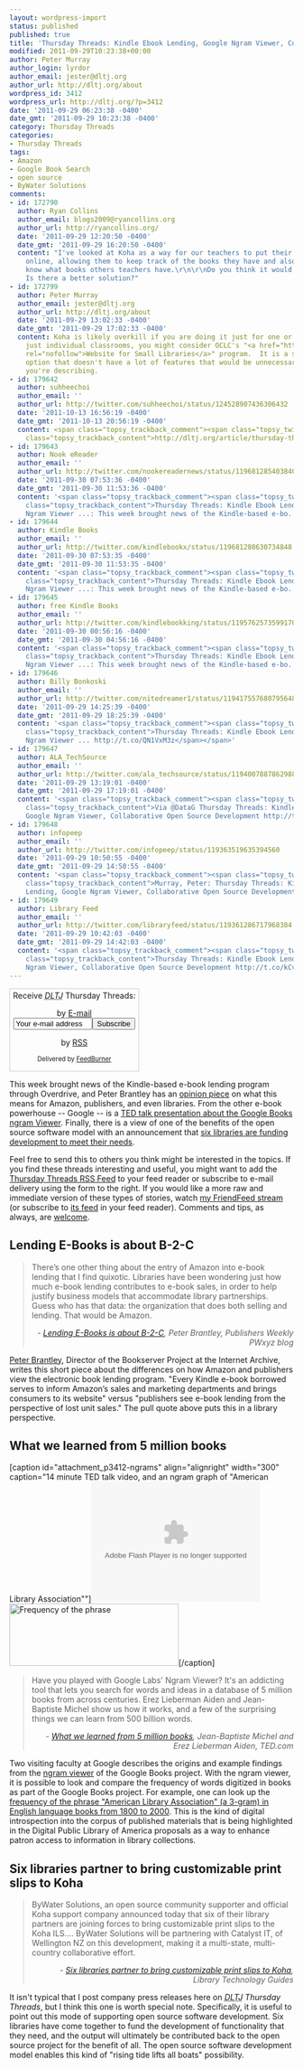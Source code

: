 ```yaml
---
layout: wordpress-import
status: published
published: true
title: 'Thursday Threads: Kindle Ebook Lending, Google Ngram Viewer, Collaborative Open Source Development'
modified: 2011-09-29T10:23:38+00:00
author: Peter Murray
author_login: lyrdor
author_email: jester@dltj.org
author_url: http://dltj.org/about
wordpress_id: 3412
wordpress_url: http://dltj.org/?p=3412
date: '2011-09-29 06:23:38 -0400'
date_gmt: '2011-09-29 10:23:38 -0400'
category: Thursday Threads
categories:
- Thursday Threads
tags:
- Amazon
- Google Book Search
- open source
- ByWater Solutions
comments:
- id: 172790
  author: Ryan Collins
  author_email: blogs2009@ryancollins.org
  author_url: http://ryancollins.org/
  date: '2011-09-29 12:20:50 -0400'
  date_gmt: '2011-09-29 16:20:50 -0400'
  content: "I've looked at Koha as a way for our teachers to put their classroom libraries
    online, allowing them to keep track of the books they have and also be able to
    know what books others teachers have.\r\n\r\nDo you think it would be overkill?
    Is there a better solution?"
- id: 172799
  author: Peter Murray
  author_email: jester@dltj.org
  author_url: http://dltj.org/about
  date: '2011-09-29 13:02:33 -0400'
  date_gmt: '2011-09-29 17:02:33 -0400'
  content: Koha is likely overkill if you are doing it just for one or two classrooms.  For
    just individual classrooms, you might consider OCLC's "<a href="http://beta.worldcat.org/lib/-/-/public/home"
    rel="nofollow">Website for Small Libraries</a>" program.  It is a software-as-a-service
    option that doesn't have a lot of features that would be unnecessary in the environment
    you're describing.
- id: 179642
  author: suhheechoi
  author_email: ''
  author_url: http://twitter.com/suhheechoi/status/124528907436306432
  date: '2011-10-13 16:56:19 -0400'
  date_gmt: '2011-10-13 20:56:19 -0400'
  content: <span class="topsy_trackback_comment"><span class="topsy_twitter_username"><span
    class="topsy_trackback_content">http://dltj.org/article/thursday-threads-2011w39/</span></span>
- id: 179643
  author: Nook eReader
  author_email: ''
  author_url: http://twitter.com/nookereadernews/status/119681285403840512
  date: '2011-09-30 07:53:36 -0400'
  date_gmt: '2011-09-30 11:53:36 -0400'
  content: '<span class="topsy_trackback_comment"><span class="topsy_twitter_username"><span
    class="topsy_trackback_content">Thursday Threads: Kindle Ebook Lending, Google
    Ngram Viewer ...: This week brought news of the Kindle-based e-bo... http://t.co/JHCQsTvD</span></span>'
- id: 179644
  author: Kindle Books
  author_email: ''
  author_url: http://twitter.com/kindlebookx/status/119681280630734848
  date: '2011-09-30 07:53:35 -0400'
  date_gmt: '2011-09-30 11:53:35 -0400'
  content: '<span class="topsy_trackback_comment"><span class="topsy_twitter_username"><span
    class="topsy_trackback_content">Thursday Threads: Kindle Ebook Lending, Google
    Ngram Viewer ...: This week brought news of the Kindle-based e-bo... http://t.co/HWtkNvdg</span></span>'
- id: 179645
  author: free Kindle Books
  author_email: ''
  author_url: http://twitter.com/kindlebookking/status/119576257359917056
  date: '2011-09-30 00:56:16 -0400'
  date_gmt: '2011-09-30 04:56:16 -0400'
  content: '<span class="topsy_trackback_comment"><span class="topsy_twitter_username"><span
    class="topsy_trackback_content">Thursday Threads: Kindle Ebook Lending, Google
    Ngram Viewer ...: This week brought news of the Kindle-based e-bo... http://t.co/v7fELPaB</span></span>'
- id: 179646
  author: Billy Bonkoski
  author_email: ''
  author_url: http://twitter.com/nitedreamer1/status/119417557680795648
  date: '2011-09-29 14:25:39 -0400'
  date_gmt: '2011-09-29 18:25:39 -0400'
  content: '<span class="topsy_trackback_comment"><span class="topsy_twitter_username"><span
    class="topsy_trackback_content">Thursday Threads: Kindle Ebook Lending, Google
    Ngram Viewer ... http://t.co/QN1VxM3z</span></span>'
- id: 179647
  author: ALA_TechSource
  author_email: ''
  author_url: http://twitter.com/ala_techsource/status/119400788786298880
  date: '2011-09-29 13:19:01 -0400'
  date_gmt: '2011-09-29 17:19:01 -0400'
  content: '<span class="topsy_trackback_comment"><span class="topsy_twitter_username"><span
    class="topsy_trackback_content">Via @DataG Thursday Threads: Kindle Ebook Lending,
    Google Ngram Viewer, Collaborative Open Source Development http://t.co/GxbtUf3H</span></span>'
- id: 179648
  author: infopeep
  author_email: ''
  author_url: http://twitter.com/infopeep/status/119363519635394560
  date: '2011-09-29 10:50:55 -0400'
  date_gmt: '2011-09-29 14:50:55 -0400'
  content: '<span class="topsy_trackback_comment"><span class="topsy_twitter_username"><span
    class="topsy_trackback_content">Murray, Peter: Thursday Threads: Kindle Ebook
    Lending, Google Ngram Viewer, Collaborative Open Source Development http://t.co/mmOufE0i</span></span>'
- id: 179649
  author: Library Feed
  author_email: ''
  author_url: http://twitter.com/libraryfeed/status/119361286717968384
  date: '2011-09-29 10:42:03 -0400'
  date_gmt: '2011-09-29 14:42:03 -0400'
  content: '<span class="topsy_trackback_comment"><span class="topsy_twitter_username"><span
    class="topsy_trackback_content">Thursday Threads: Kindle Ebook Lending, Google
    Ngram Viewer, Collaborative Open Source Development http://t.co/kCvTnSi2</span></span>'
---
```

<div id="feedburner-thursday-threads-email-2011w39" class="wp-caption alignright noprint noFrontPage" style="width: 230px;">
<form style="border: 1px solid rgb(204, 204, 204); padding: 3px; margin: 0pt; text-align: center;" action="http://feedburner.google.com/fb/a/mailverify" method="post" target="popupwindow" onsubmit="window.open('http://feedburner.google.com/fb/a/mailverify?uri=thursday-threads', 'popupwindow', 'scrollbars=yes,width=550,height=520');return true">Receive <i><acronym title="Disruptive Library Technology Jester">DLTJ</acronym></i> Thursday Threads:</p>
<p>by&nbsp;<a href="http://feedburner.google.com/fb/a/mailverify?uri=thursday-threads&amp;loc=en_US" title="D.L.T.J. Thursday Threads Email Subscription">E-mail</a><br /><input style="width: 140px;" name="email" value="Your e-mail address" onfocus="if (this.defaultValue==this.value) this.value = ''" type="text"/><input value="thursday-threads" name="uri" type="hidden"/><input name="loc" value="en_US" type="hidden"/><input value="Subscribe" type="submit"/></p>
<p>by&nbsp;<a href="http://feeds.dltj.org/thursday-threads/" title="D.L.T.J. Thursday Threads RSS Feed">RSS</a>
<p style="font-size: 80%;">Delivered by <a href="http://feedburner.google.com" target="_blank" title="Google Feedburner Service">FeedBurner</a></p>
</form>
</div>
<p>This week brought news of the Kindle-based e-book lending program through Overdrive, and Peter Brantley has an <a href="#p3412-amazon">opinion piece</a> on what this means for Amazon, publishers, and even libraries.  From the other e-book powerhouse -- Google -- is a <a href="#p3412-ngrams">TED talk presentation about the Google Books ngram Viewer</a>.  Finally, there is a view of one of the benefits of the open source software model with an announcement that <a href="#p3412-bywater">six libraries are funding development to meet their needs</a>.</p>
<p>Feel free to send this to others you think might be interested in the topics.  If you find these threads interesting and useful, you might want to add the <a href="http://feeds.dltj.org/thursday-threads/" title="RSS Feed for DLTJ Thursday Threads">Thursday Threads RSS Feed</a> to your feed reader or subscribe to e-mail delivery using the form to the right.  If you would like a more raw and immediate version of these types of stories, watch <a href="http://friendfeed.com/dltj" title="Peter Murray - FriendFeed">my FriendFeed stream</a> (or subscribe to <a href="http://friendfeed.com/dltj?format=atom" title="Atom feed for Peter Murray's FriendFeed account">its feed</a> in your feed reader).  Comments and tips, as always, are <a href="/contact">welcome</a>.</p>
<h2 id="p3412-amazon">Lending E-Books is about B-2-C</h2>
<blockquote><p>There&rsquo;s one other thing about the entry of Amazon into e-book lending that I find quixotic. Libraries have been wondering just how much e-book lending contributes to e-book sales, in order to help justify business models that accommodate library partnerships. Guess who has that data: the organization that does both selling and lending.  That would be Amazon.
<div style="text-align: right; width: 100%;"><cite>- <a href="http://web.archive.org/web/20110929000000/http://blogs.publishersweekly.com/blogs/PWxyz/?p=7117" title="Lending E-Books is about B-2-C | PWxyz">Lending E-Books is about B-2-C</a>, Peter Brantley, Publishers Weekly PWxyz blog</cite></div>
</blockquote>
<p><a href="http://peterbrantley.com/" title="Shimenawa">Peter Brantley</a>, Director of the Bookserver Project at the Internet Archive, writes this short piece about the differences on how Amazon and publishers view the electronic book lending program.  "Every Kindle e-book borrowed serves to inform Amazon&rsquo;s sales and marketing departments and brings consumers to its website" versus "publishers see e-book lending from the perspective of lost unit sales."  The pull quote above puts this in a library perspective.</p>
<h2 id="p3412-ngrams">What we learned from 5 million books</h2>
<p>[caption id="attachment_p3412-ngrams" align="alignright" width="300" caption="14 minute TED talk video, and an ngram graph of "American Library Association""]<object width="300" height="213"><param name="movie" value="http://video.ted.com/assets/player/swf/EmbedPlayer.swf"/><param name="allowFullScreen" value="true" /><param name="allowScriptAccess" value="always"/><param name="wmode" value="transparent"/><param name="bgColor" value="#ffffff"/><param name="flashvars" value="vu=http://video.ted.com/talk/stream/2011X/Blank/ErezLiebermanAiden_2011X-320k.mp4&su=http://images.ted.com/images/ted/tedindex/embed-posters/ErezLiebermanAiden_2011X-embed.jpg&vw=298&vh=210&ap=0&ti=1227&lang=eng&introDuration=15330&adDuration=4000&postAdDuration=830&adKeys=talk=what_we_learned_from_5_million_books;year=2011;theme=words_about_words;theme=new_on_ted_com;theme=a_taste_of_tedx;event=TEDxBoston+2011;tag=Design;tag=Google;tag=Technology;tag=data;tag=library;tag=visualizations;tag=writing;&preAdTag=tconf.ted/embed;tile=1;sz=298x210;" /><embed src="http://video.ted.com/assets/player/swf/EmbedPlayer.swf" pluginspace="http://www.macromedia.com/go/getflashplayer" type="application/x-shockwave-flash" wmode="transparent" bgColor="#ffffff" width="300" height="213" allowFullScreen="true" allowScriptAccess="always" flashvars="vu=http://video.ted.com/talk/stream/2011X/Blank/ErezLiebermanAiden_2011X-320k.mp4&su=http://images.ted.com/images/ted/tedindex/embed-posters/ErezLiebermanAiden_2011X-embed.jpg&vw=298&vh=210&ap=0&ti=1227&lang=eng&introDuration=15330&adDuration=4000&postAdDuration=830&adKeys=talk=what_we_learned_from_5_million_books;year=2011;theme=words_about_words;theme=new_on_ted_com;theme=a_taste_of_tedx;event=TEDxBoston+2011;tag=Design;tag=Google;tag=Technology;tag=data;tag=library;tag=visualizations;tag=writing;&preAdTag=tconf.ted/embed;tile=1;sz=298x210;"/></object><br /><a href="http://books.google.com/ngrams/graph?content=American+Library+Association&amp;year_start=1800&amp;year_end=2000&amp;corpus=0&amp;smoothing=5" title="Google Ngram Viewer"><img src="/assets/images/2011/09/ALA-Google-Ngram-graph-300x110.png" alt="Frequency of the phrase "American Library Association" (a 3-gram) in English language books from 1800 to 2000" title="ALA Google Ngram graph" width="300" height="110" class="size-medium wp-image-3419" /></a>[/caption]</p>
<blockquote><p>Have you played with Google Labs' Ngram Viewer? It's an addicting tool that lets you search for words and ideas in a database of 5 million books from across centuries. Erez Lieberman Aiden and Jean-Baptiste Michel show us how it works, and a few of the surprising things we can learn from 500 billion words.
<div style="text-align: right; width: 100%;"><cite>- <a href="http://www.ted.com/talks/what_we_learned_from_5_million_books.html" title="What we learned from 5 million books | Video on TED.com">What we learned from 5 million books</a>, Jean-Baptiste Michel and Erez Lieberman Aiden, TED.com</cite></div>
</blockquote>
<p>Two visiting faculty at Google describes the origins and example findings from the <a href="http://books.google.com/ngrams/info" title="Google Ngram Viewer">ngram viewer</a> of the Google Books project.  With the ngram viewer, it is possible to look and compare the frequency of words digitized in books as part of the Google Books project.  For example, one can look up the <a href="http://books.google.com/ngrams/graph?content=American+Library+Association&year_start=1800&year_end=2000&corpus=0&smoothing=5" title="Google Ngram Viewer">frequency of the phrase "American Library Association" (a 3-gram) in English language books from 1800 to 2000</a>.  This is the kind of digital introspection into the corpus of published materials that is being highlighted in the Digital Public Library of America proposals as a way to enhance patron access to information in library collections.</p>
<h2 id="p3412-bywater">Six libraries partner to bring customizable print slips to Koha</h2>
<blockquote><p>ByWater Solutions, an open source community supporter and official Koha support company announced today that six of their library partners are joining forces to bring customizable print slips to the Koha ILS....  ByWater Solutions will be partnering with Catalyst IT, of Wellington NZ on this development, making it a multi-state, multi-country collaborative effort.
<div style="text-align: right; width: 100%;"><cite>- <a href="http://www.librarytechnology.org/ltg-displaytext.pl?RC=16065" title="Six libraries partner to bring customizable print slips to Koha | Library Technology Guides">Six libraries partner to bring customizable print slips to Koha</a>, Library Technology Guides</cite></div>
</blockquote>
<p>It isn't typical that I post company press releases here on <i><acronym title="Disruptive Library Technology Jester">DLTJ</acronym> Thursday Threads</i>, but I think this one is worth special note.  Specifically, it is useful to point out this mode of supporting open source software development.  Six libraries have come together to fund the development of functionality that they need, and the output will ultimately be contributed back to the open source project for the benefit of all.  The open source software development model enables this kind of "rising tide lifts all boats" possibility.</p>
